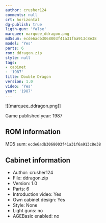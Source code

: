 ```yaml
---
author: crusher124
comments: null
crt: horizontal
dg-publish: true
ligth-gun: 'false'
marquee: marquee_ddragon.png
md5sum: ecde6adb3068003f41a31f6a913c8e38
model: 'Yes'
parts: 6
rom: ddragon.zip
style: null
tags:
- cabinet
- '1987'
title: Double Dragon
version: 1.0
video: 'Yes'
year: '1987'
---
```


![[marquee_ddragon.png]]

Game published year: 1987

## ROM information

MD5 sum: `ecde6adb3068003f41a31f6a913c8e38` 

## Cabinet information

- Author: crusher124
- File: ddragon.zip
- Version: 1.0
- Parts: 6
- Introduction video: Yes
- Own cabinet design: Yes
- Style: None
- Light guns: no
- AGEBasic enabled: no

